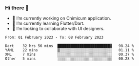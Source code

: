 ### Hi there 👋

<!--
**devcat37/devcat37** is a ✨ _special_ ✨ repository because its `README.md` (this file) appears on your GitHub profile.-->


- 🔭 I’m currently working on Chimicum application.
- 🌱 I’m currently learning Flutter/Dart.
- 👯 I’m looking to collaborate with UI designers.
<!-- - 🤔 I’m looking for help with ... -->

<!--START_SECTION:waka-->

```text
From: 01 February 2023 - To: 08 February 2023

Dart    32 hrs 56 mins  ████████████████████████▓   98.24 %
YAML    22 mins         ▒░░░░░░░░░░░░░░░░░░░░░░░░   01.11 %
XML     7 mins          ░░░░░░░░░░░░░░░░░░░░░░░░░   00.37 %
Other   5 mins          ░░░░░░░░░░░░░░░░░░░░░░░░░   00.28 %
```

<!--END_SECTION:waka-->
